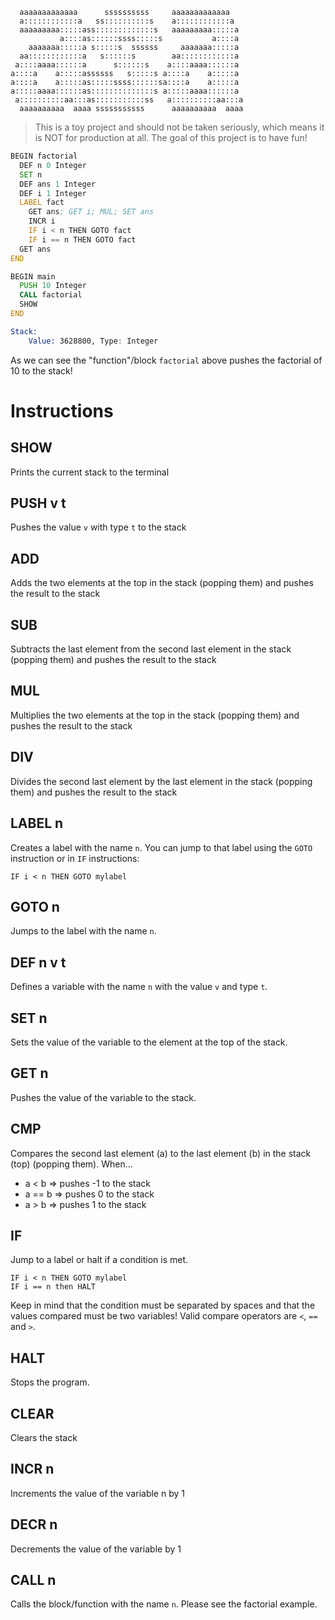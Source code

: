 ```
  aaaaaaaaaaaaa      ssssssssss     aaaaaaaaaaaaa   
  a::::::::::::a   ss::::::::::s    a::::::::::::a  
  aaaaaaaaa:::::ass:::::::::::::s   aaaaaaaaa:::::a 
           a::::as::::::ssss:::::s           a::::a 
    aaaaaaa:::::a s:::::s  ssssss     aaaaaaa:::::a 
  aa::::::::::::a   s::::::s        aa::::::::::::a 
 a::::aaaa::::::a      s::::::s    a::::aaaa::::::a 
a::::a    a:::::assssss   s:::::s a::::a    a:::::a 
a::::a    a:::::as:::::ssss::::::sa::::a    a:::::a 
a:::::aaaa::::::as::::::::::::::s a:::::aaaa::::::a 
 a::::::::::aa:::as:::::::::::ss   a::::::::::aa:::a
  aaaaaaaaaa  aaaa sssssssssss      aaaaaaaaaa  aaaa
```
> This is a toy project and should not be taken seriously, which means it is NOT for production at all. The goal of this project is to have fun!

```asm
BEGIN factorial
  DEF n 0 Integer
  SET n
  DEF ans 1 Integer
  DEF i 1 Integer
  LABEL fact
    GET ans; GET i; MUL; SET ans
    INCR i
    IF i < n THEN GOTO fact
    IF i == n THEN GOTO fact
  GET ans
END

BEGIN main
  PUSH 10 Integer
  CALL factorial
  SHOW
END
```
```asm
Stack:
    Value: 3628800, Type: Integer
```
As we can see the "function"/block `factorial` above pushes the factorial of 10 to the stack!

# Instructions
## SHOW
Prints the current stack to the terminal

## PUSH v t
Pushes the value `v` with type `t` to the stack

## ADD
Adds the two elements at the top in the stack (popping them)
and pushes the result to the stack

## SUB
Subtracts the last element from the second last element in the stack (popping them)
and pushes the result to the stack

## MUL 
Multiplies the two elements at the top in the stack (popping them)
and pushes the result to the stack

## DIV
Divides the second last element by the last element in the stack (popping them)
and pushes the result to the stack

## LABEL n 
Creates a label with the name `n`. You can jump to that
label using the `GOTO` instruction or in `IF` instructions:
```
IF i < n THEN GOTO mylabel
```

## GOTO n
Jumps to the label with the name `n`. 

## DEF n v t
Defines a variable with the name `n` with the value `v` and type `t`.

## SET n
Sets the value of the variable to the element at the top of the stack.

## GET n
Pushes the value of the variable to the stack.

## CMP
Compares the second last element (a) to the last element (b) in the stack (top) (popping them).
When...
  - a < b  => pushes -1 to the stack
  - a == b => pushes  0 to the stack
  - a > b  => pushes  1 to the stack

## IF
Jump to a label or halt if a condition is met.
```
IF i < n THEN GOTO mylabel
IF i == n then HALT
```
Keep in mind that the condition must be separated by spaces and that the values
compared must be two variables! Valid compare operators are `<`, `==` and `>`.

## HALT
Stops the program. 

## CLEAR
Clears the stack

## INCR n
Increments the value of the variable n by 1

## DECR n
Decrements the value of the variable by 1

## CALL n
Calls the block/function with the name `n`. Please see the factorial example.
